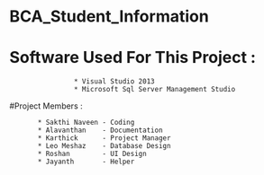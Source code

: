 # BCA_Student_Information


# Software Used For This Project :
                    * Visual Studio 2013
                    * Microsoft Sql Server Management Studio
                    
                    
#Project Members :

           * Sakthi Naveen - Coding
           * Alavanthan    - Documentation
           * Karthick      - Project Manager
           * Leo Meshaz    - Database Design
           * Roshan        - UI Design
           * Jayanth       - Helper

                           
